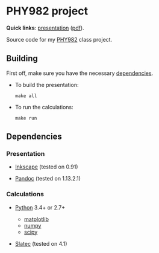 PHY982 project
==============

**Quick links**: [presentation][p] ([pdf][f]).

Source code for my [PHY982][1] class project.

Building
--------

First off, make sure you have the necessary [dependencies](#dependencies).

  - To build the presentation:

        make all

  - To run the calculations:

        make run

Dependencies
------------

### Presentation

  - [Inkscape](http://pandoc.org) (tested on 0.91)

  - [Pandoc](http://pandoc.org) (tested on 1.13.2.1)

### Calculations

  - [Python](https://python.org) 3.4+ or 2.7+

      - [matplotlib](http://matplotlib.org)
      - [numpy](http://numpy.org)
      - [scipy](http://scipy.org)

  - [Slatec](http://netlib.org/slatec) (tested on 4.1)

[1]: https://people.nscl.msu.edu/~nunes/phy982/phy982web2015.htm
[p]: https://xrf.github.io/phy982-proj
[f]: https://xrf.github.io/phy982-proj/proj.pdf
